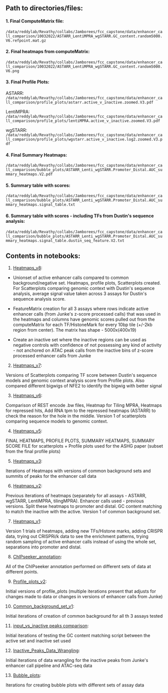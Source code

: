 ## Path to directories/files:

#### 1. Final ComputeMatrix file: 

`/data/reddylab/Revathy/collabs/Jamborees/fcc_capstone/data/enhancer_call_comparison/10032022/ASTARR_LentiMPRA_wgSTARR.GC_content.random5000.V6.refpoint.mat.gz`

#### 2. Final heatmaps from computeMatrix:

`/data/reddylab/Revathy/collabs/Jamborees/fcc_capstone/data/enhancer_call_comparison/10032022/ASTARR_LentiMPRA_wgSTARR.GC_content.random5000.V6.png`

#### 3. Final Profile Plots:

ASTARR: `/data/reddylab/Revathy/collabs/Jamborees/fcc_capstone/data/enhancer_call_comparison/profile_plots/astarr.active_v_inactive.zoomed.V3.pdf`

LentiMPRA: `/data/reddylab/Revathy/collabs/Jamborees/fcc_capstone/data/enhancer_call_comparison/profile_plots/lentiMPRA.active_v_inactive.zoomed.V3.pdf`

wgSTARR: `/data/reddylab/Revathy/collabs/Jamborees/fcc_capstone/data/enhancer_call_comparison/profile_plots/wgstarr.active_v_inactive.log2.zoomed.V3.pdf`

#### 4. Final Summary Heatmaps:

`/data/reddylab/Revathy/collabs/Jamborees/fcc_capstone/data/enhancer_call_comparison/bubble_plots/ASTARR_Lenti_wgSTARR.Promoter_Distal.AUC_summary_heatmaps.V2.pdf`

#### 5. Summary table with scores: 

`/data/reddylab/Revathy/collabs/Jamborees/fcc_capstone/data/enhancer_call_comparison/bubble_plots/ASTARR_Lenti_wgSTARR.Promoter_Distal.AUC_summary_heatmaps.signal_table.txt`

#### 6. Summary table with scores - including TFs from Dustin's sequence analysis:

`/data/reddylab/Revathy/collabs/Jamborees/fcc_capstone/data/enhancer_call_comparison/bubble_plots/ASTARR_Lenti_wgSTARR.Promoter_Distal.AUC_summary_heatmaps.signal_table.dustin_seq_feature.V2.txt`


## Contents in notebooks:

1. [Heatmaps_v8](https://jupyterhub.genome.duke.edu/user/rv103/notebooks/reddylab_data/Revathy/collabs/Jamborees/fcc_capstone/Heatmaps_v8.ipynb): 

 - Unionset of active enhancer calls compared to common background/negative set. Heatmaps, profile plots, Scatterplots created. For Scatterplots comparing genomic context with Dustin's sequence analysis, average signal value taken across 3 assays for Dustin's sequence analysis score.

 - FeatureMatrix creation for all 3 assays where rows indicate active enhancer calls (from Junke's z-score processed calls) that was used in the heatmaps and columns have genomic scores pulled out from the computeMatrix for each TF/HistoneMark for every 10bp tile (+/-2kb region from center). The matrix has shape - 5000x(400x19) 

 - Create an inactive set where the inactive regions can be used as negative controls with confidence of not possessing any kind of activity - not anchored on ATAC peak calls from the inactive bins of z-score processed enhancer calls from Junke


2. [Heatmaps_v7](https://jupyterhub.genome.duke.edu/user/rv103/notebooks/reddylab_data/Revathy/collabs/Jamborees/fcc_capstone/Heatmaps_v7.ipynb):

Versions of Scatterplots comparing TF score between Dustin's sequence models and genomic context analysis score from Profile plots. Also compared different bigwigs of NFE2 to identify the bigwig with better signal

3. [Heatmaps_v6](https://jupyterhub.genome.duke.edu/user/rv103/notebooks/reddylab_data/Revathy/collabs/Jamborees/fcc_capstone/Heatmaps_v6.ipynb):

Comparison of REST encode .bw files, Heatmap for Tiling MPRA, Heatmaps for repressed hits, Add RNA tpm to the repressed heatmaps (ASTARR) to check the reason for the hole in the middle. Version 1 of scatterplots comparing sequence models to genomic context. 

4. [Heatmaps_v5](https://jupyterhub.genome.duke.edu/user/rv103/notebooks/reddylab_data/Revathy/collabs/Jamborees/fcc_capstone/Heatmaps_v5.ipynb):

FINAL HEATMAPS, PROFILE PLOTS, SUMMARY HEATMAPS, SUMMARY SCORE FILE for scatterplots + Profile plots used for the ASHG paper (subset from the final profile plots)

5. [Heatmaps_v3](https://jupyterhub.genome.duke.edu/user/rv103/notebooks/reddylab_data/Revathy/collabs/Jamborees/fcc_capstone/Heatmaps_v3.ipynb): 

Iterations of Heatmaps with versions of common background sets and summits of peaks for the enhancer call data

6. [Heatmaps_v2](https://jupyterhub.genome.duke.edu/user/rv103/notebooks/reddylab_data/Revathy/collabs/Jamborees/fcc_capstone/Heatmaps_v2.ipynb):

Previous iterations of heatmaps (separately for all assays - ASTARR, wgSTARR, LentiMPRA, tilingMPRA). Enhancer calls used - previous versions. Split these heatmaps to promoter and distal. GC content matching to match the inactive with the active. Version 1 of common background set. 

7. [Heatmaps_v1](https://jupyterhub.genome.duke.edu/user/rv103/notebooks/reddylab_data/Revathy/collabs/Jamborees/fcc_capstone/Heatmaps_v1.ipynb):

Version 1 trials of heatmaps, adding new TFs/Histone marks, adding CRISPR data, trying out CRISPRi/k data to see the enrichment patterns, trying random sampling of active enhancer calls instead of using the whole set, separations into promoter and distal. 

8. [ChIPseeker_annotation](https://jupyterhub.genome.duke.edu/user/rv103/notebooks/reddylab_data/Revathy/collabs/Jamborees/fcc_capstone/Chipseeker_annotation.ipynb): 

All of the ChIPseeker annotation performed on different sets of data at different points.

9. [Profile_plots_v2](https://jupyterhub.genome.duke.edu/user/rv103/notebooks/reddylab_data/Revathy/collabs/Jamborees/fcc_capstone/Profile_plots_v2.ipynb):

Initial versions of profile_plots (multiple iterations present that adjusts for changes made to data or changes in versions of enhancer calls from Junke)

10. [Common_background_set_v1](https://jupyterhub.genome.duke.edu/user/rv103/notebooks/reddylab_data/Revathy/collabs/Jamborees/fcc_capstone/Common_background_set_v1.ipynb): 

Initial iterations of creation of common background for all th 3 assays tested

11. [input_vs_inactive peaks comparison](https://jupyterhub.genome.duke.edu/user/rv103/notebooks/reddylab_data/Revathy/collabs/Jamborees/fcc_capstone/input_vs_inactive%20peaks%20comparison.ipynb): 

Initial iterations of testing the GC content matching script between the active set and inactive set used

12. [Inactive_Peaks_Data_Wrangling](https://jupyterhub.genome.duke.edu/user/rv103/notebooks/reddylab_data/Revathy/collabs/Jamborees/fcc_capstone/Inactive_Peaks_Data_Wrangling.ipynb):

Initial iterations of data wrangling for the inactive peaks from Junke's enhancer call pipeline and ATAC-seq data 

13. [Bubble_plots](https://jupyterhub.genome.duke.edu/user/rv103/notebooks/reddylab_data/Revathy/collabs/Jamborees/fcc_capstone/Bubble_plots.ipynb):

Iterations for creating bubble plots with different sets of assay data